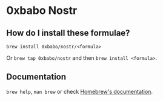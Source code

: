 # 0xbabo Nostr

## How do I install these formulae?

`brew install 0xbabo/nostr/<formula>`

Or `brew tap 0xbabo/nostr` and then `brew install <formula>`.

## Documentation

`brew help`, `man brew` or check [Homebrew's documentation](https://docs.brew.sh).
